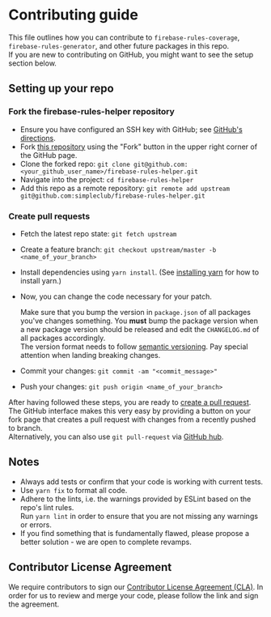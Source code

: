 # Contributing guide

This file outlines how you can contribute to `firebase-rules-coverage`, `firebase-rules-generator`, and other future packages in this repo.  
If you are new to contributing on GitHub, you might want to see the setup section below.

## Setting up your repo

### Fork the firebase-rules-helper repository

* Ensure you have configured an SSH key with GitHub; see [GitHub's directions][ssh key].
* Fork [this repository][repo] using the "Fork" button in the upper right corner of the GitHub page.
* Clone the forked repo: `git clone git@github.com:<your_github_user_name>/firebase-rules-helper.git`
* Navigate into the project: `cd firebase-rules-helper`
* Add this repo as a remote repository:
  `git remote add upstream git@github.com:simpleclub/firebase-rules-helper.git`

### Create pull requests

* Fetch the latest repo state: `git fetch upstream`
* Create a feature branch: `git checkout upstream/master -b <name_of_your_branch>`
* Install dependencies using `yarn install`. (See [installing yarn][yarn] for how to install yarn.)
* Now, you can change the code necessary for your patch.

  Make sure that you bump the version in `package.json` of all packages you've changes something. You **must** bump the package
  version when a new package version should be released and edit the `CHANGELOG.md` of all packages accordingly.  
  The version format needs to follow [semantic versioning][versioning]. Pay special attention when landing breaking changes.
* Commit your changes: `git commit -am "<commit_message>"`
* Push your changes: `git push origin <name_of_your_branch>`

After having followed these steps, you are ready to [create a pull request][create pr].  
The GitHub interface makes this very easy by providing a button on your fork page that creates
a pull request with changes from a recently pushed to branch.  
Alternatively, you can also use `git pull-request` via [GitHub hub][].

## Notes

* Always add tests or confirm that your code is working with current tests.
* Use `yarn fix` to format all code.
* Adhere to the lints, i.e. the warnings provided by ESLint based on the repo's lint rules.  
  Run `yarn lint` in order to ensure that you are not missing any warnings or errors.
* If you find something that is fundamentally flawed, please propose a better solution -
  we are open to complete revamps.

## Contributor License Agreement

We require contributors to sign our [Contributor License Agreement (CLA)][CLA].
In order for us to review and merge your code, please follow the link and sign the agreement.

[repo]: https://github.com/simpleclub/firebase-rules-helper
[create pr]: https://help.github.com/en/articles/creating-a-pull-request-from-a-fork
[GitHub hub]: https://hub.github.com
[ssh key]: https://help.github.com/articles/generating-ssh-keys
[CLA]: https://bit.ly/simpleclub-cla
[versioning]: https://semver.org/
[yarn]: https://classic.yarnpkg.com/en/docs/install/
